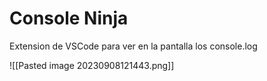 
# Console Ninja

Extension de VSCode para ver en la pantalla los console.log

![[Pasted image 20230908121443.png]]


